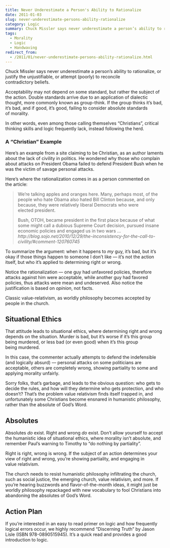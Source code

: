 ```yaml
---
title: Never Underestimate a Person's Ability to Rationalize
date: 2011-01-03
slug: never-underestimate-persons-ability-rationalize
category: Logic
summary: Chuck Missler says never underestimate a person’s ability to rationalize, or justify the unjustifiable, or attempt (poorly) to reconcile contradictory beliefs.
tags: 
  - Morality
  - Logic
  - Handwaving
redirect_from:
  - /2011/01/never-underestimate-persons-ability-rationalize.html
---
```





Chuck Missler says never underestimate a person’s ability to
rationalize, or justify the unjustifiable, or attempt (poorly) to
reconcile contradictory beliefs.

Acceptability may not depend on some standard, but rather the subject of
the action. Double standards arrive due to an application of dialectic
thought, more commonly known as group-think. If the group thinks it’s
bad, it’s bad, and if good, it’s good, failing to consider absolute
standards of morality.

In other words, even among those calling themselves “Christians”,
critical thinking skills and logic frequently lack, instead following
the herd.

### A “Christian” Example

Here’s an example from a site claiming to be Christian, as an author
laments about the lack of civility in politics. He wondered why those
who complain about attacks on President Obama failed to defend President
Bush when he was the victim of savage personal attacks.

Here’s where the rationalization comes in as a person commented on
the article:

<blockquote>
<p>We’re talking apples and oranges here. Many, perhaps most, of the people who hate Obama also hated Bill Clinton because, and only because, they were relatively liberal Democrats who were elected&nbsp;president.</p>
<p>Bush, OTOH, became president in the first place because of what some might call a dubious Supreme Court decision, pursued insane economic policies and engaged us in two wars …
<cite>http://blog.sojo.net/2010/12/29/the-inconsistency-for-the-call-to-civility/#comment-120760745</cite></p>
</blockquote>


To summarize the argument: when it happens to *my* guy, it’s bad, but
it’s okay if those things happen to someone I don’t like — it’s not the
action itself, but who it’s applied to determining right or wrong.

Notice the rationalization — one guy had unfavored policies, therefore
attacks against him were acceptable, while another guy had favored
policies, thus attacks were mean and undeserved. Also notice the
justification is based on *opinion*, not facts.

Classic value-relativism, as worldly philosophy becomes accepted by
people in the church.

Situational Ethics
------------------

That attitude leads to situational ethics, where determining right and
wrong depends on the situation. Murder is bad, but it’s worse if it’s
this group being murdered, or less bad (or even good) when it’s this
group being murdered.

In this case, the commenter actually attempts to defend the indefensible
(and logically absurd) — personal attacks on some politicians are
acceptable, others are completely wrong, showing partiality to some and
applying morality unfairly.

Sorry folks, that’s garbage, and leads to the obvious question: who gets
to decide the rules, and how will they determine who gets protection,
and who doesn’t? That’s the problem value relativism finds itself
trapped in, and unfortunately some Christians become ensnared in
humanistic philosophy, rather than the absolute of God’s Word.

Absolutes
---------

Absolutes *do* exist. Right and wrong *do* exist. Don’t allow yourself
to accept the humanistic idea of situational ethics, where morality isn’t absolute,
and remember Paul’s warning to Timothy to “do nothing by partiality”.

Right is right, wrong is wrong. If the subject of an action determines
your view of right and wrong, you’re showing partiality, and engaging in
value relativism.

The church needs to resist humanistic philosophy infiltrating the
church, such as social justice,
the emerging church, value relativism, and more. If you’re hearing
buzzwords and flavor-of-the-month ideas, it might just be worldly
philosophy repackaged with new vocabulary to fool Christians into
abandoning the absolutes of God’s Word.

Action Plan
-----------

If you’re interested in an easy to read primer on logic and how
frequently logical errors occur, we highly recommend “Discerning Truth”
by Jason Lisle (ISBN 978-0890515945). It’s a quick read and provides a
good introduction to logic.

